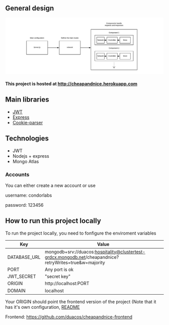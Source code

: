 ## General design

![](files/diagram.png)

#### This project is hosted at http://cheapandnice.herokuapp.com

## Main libraries

- [JWT](https://github.com/auth0/node-jsonwebtoken)
- [Express](https://github.com/expressjs/express)
- [Cookie-parser](https://github.com/expressjs/cookie-parser)

## Technologies

- JWT
- Nodejs + express
- Mongo Atlas

### Accounts

You can either create a new account or use

username: condorlabs

password: 123456

## How to run this project locally

To run the project locally, you need to fonfigure the enviroment variables

| Key          | Value                                                                                                   |
| ------------ | ------------------------------------------------------------------------------------------------------- |
| DATABASE_URL | mongodb+srv://duacos:hospitality@clustertest-grdcx.mongodb.net/cheapandnice?retryWrites=true&w=majority |
| PORT         | Any port is ok                                                                                          |
| JWT_SECRET   | "secret key"                                                                                            |
| ORIGIN       | http://localhost:PORT                                                                                   |
| DOMAIN       | localhost                                                                                               |

Your ORIGIN should point the frontend version of the project (Note that it has it's own configuration, [README](https://github.com/duacos/cheapandnice-frontend/blob/master/README.md)

Frontend: https://github.com/duacos/cheapandnice-frontend
